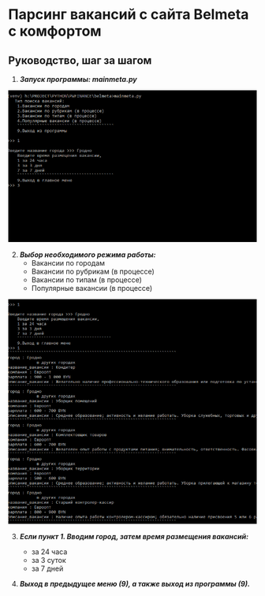 # Парсинг вакансий с сайта Belmeta с комфортом

## Руководство, шаг за шагом

1. ***Запуск программы: mainmeta.py***

<kbd><img src="img/result.png" /></kbd>

2. ***Выбор необходимого режима работы:***
	- Вакансии по городам
	- Вакансии по рубрикам (в процессе)
	- Вакансии по типам (в процессе)
	- Популярные вакансии (в процессе)

<kbd><img src="img/result2.png" /></kbd>

3. ***Если пункт 1. Вводим город, затем время размещения вакансий:***
	- за 24 часа
	- за 3 суток
	- за 7 дней

4. ***Выход в предыдущее меню (9), а также выход из программы (9).***

